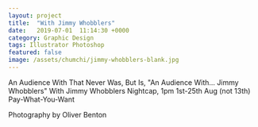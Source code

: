 ```yaml
---
layout: project
title:  "With Jimmy Whobblers"
date:   2019-07-01  11:14:30 +0000
category: Graphic Design
tags: Illustrator Photoshop
featured: false
image: /assets/chumchi/jimmy-whobblers-blank.jpg
---
```


An Audience With That Never Was, But Is, "An Audience With... Jimmy Whobblers" With Jimmy Whobblers
Nightcap, 1pm 1st-25th Aug (not 13th)
Pay-What-You-Want

Photography by Oliver Benton
